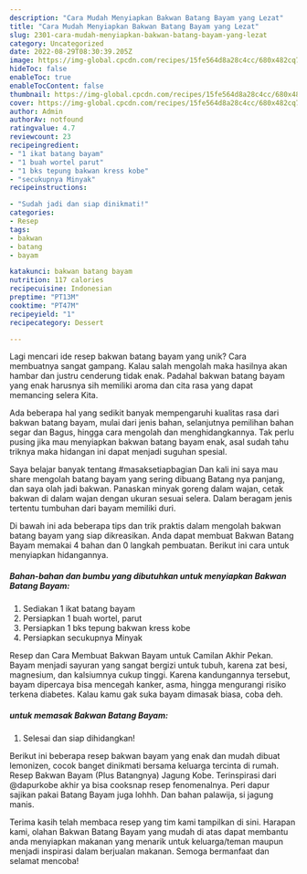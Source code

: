 ```yaml
---
description: "Cara Mudah Menyiapkan Bakwan Batang Bayam yang Lezat"
title: "Cara Mudah Menyiapkan Bakwan Batang Bayam yang Lezat"
slug: 2301-cara-mudah-menyiapkan-bakwan-batang-bayam-yang-lezat
category: Uncategorized
date: 2022-08-29T08:30:39.205Z
image: https://img-global.cpcdn.com/recipes/15fe564d8a28c4cc/680x482cq70/bakwan-batang-bayam-foto-resep-utama.jpg
hideToc: false
enableToc: true
enableTocContent: false
thumbnail: https://img-global.cpcdn.com/recipes/15fe564d8a28c4cc/680x482cq70/bakwan-batang-bayam-foto-resep-utama.jpg
cover: https://img-global.cpcdn.com/recipes/15fe564d8a28c4cc/680x482cq70/bakwan-batang-bayam-foto-resep-utama.jpg
author: Admin
authorAv: notfound
ratingvalue: 4.7
reviewcount: 23
recipeingredient:
- "1 ikat batang bayam"
- "1 buah wortel parut"
- "1 bks tepung bakwan kress kobe"
- "secukupnya Minyak"
recipeinstructions:

- "Sudah jadi dan siap dinikmati!"
categories:
- Resep
tags:
- bakwan
- batang
- bayam

katakunci: bakwan batang bayam 
nutrition: 117 calories
recipecuisine: Indonesian
preptime: "PT13M"
cooktime: "PT47M"
recipeyield: "1"
recipecategory: Dessert

---
```





Lagi mencari ide resep bakwan batang bayam yang unik? Cara membuatnya sangat gampang. Kalau salah mengolah maka hasilnya akan hambar dan justru cenderung tidak enak. Padahal bakwan batang bayam yang enak harusnya sih memiliki aroma dan cita rasa yang dapat memancing selera Kita.





Ada beberapa hal yang sedikit banyak mempengaruhi kualitas rasa dari bakwan batang bayam, mulai dari jenis bahan, selanjutnya pemilihan bahan segar dan Bagus, hingga cara mengolah dan menghidangkannya. Tak perlu pusing jika mau menyiapkan bakwan batang bayam enak,      asal sudah tahu triknya maka hidangan ini dapat menjadi suguhan spesial.














Saya belajar banyak tentang #masaksetiapbagian Dan kali ini saya mau share mengolah batang bayam yang sering dibuang Batang nya panjang, dan saya olah jadi bakwan. Panaskan minyak goreng dalam wajan, cetak bakwan di dalam wajan dengan ukuran sesuai selera. Dalam beragam jenis tertentu tumbuhan dari bayam memiliki duri.






Di bawah ini ada beberapa tips dan trik praktis dalam mengolah bakwan batang bayam yang siap dikreasikan. Anda dapat membuat Bakwan Batang Bayam memakai 4 bahan dan 0 langkah pembuatan. Berikut ini cara untuk menyiapkan hidangannya.

<!--inarticleads1-->

##### Bahan-bahan dan bumbu yang dibutuhkan untuk menyiapkan Bakwan Batang Bayam:

1. Sediakan 1 ikat batang bayam
1. Persiapkan 1 buah wortel, parut
1. Persiapkan 1 bks tepung bakwan kress kobe
1. Persiapkan secukupnya Minyak


Resep dan Cara Membuat Bakwan Bayam untuk Camilan Akhir Pekan. Bayam menjadi sayuran yang sangat bergizi untuk tubuh, karena zat besi, magnesium, dan kalsiumnya cukup tinggi. Karena kandungannya tersebut, bayam dipercaya bisa mencegah kanker, asma, hingga mengurangi risiko terkena diabetes. Kalau kamu gak suka bayam dimasak biasa, coba deh. 

<!--inarticleads2-->

#####  untuk memasak Bakwan Batang Bayam:


1. Selesai dan siap dihidangkan!

Berikut ini beberapa resep bakwan bayam yang enak dan mudah dibuat lemonizen, cocok banget dinikmati bersama keluarga tercinta di rumah. Resep Bakwan Bayam (Plus Batangnya) Jagung Kobe. Terinspirasi dari @dapurkobe akhir ya bisa cooksnap resep fenomenalnya. Peri dapur sajikan pakai Batang Bayam juga lohhh. Dan bahan palawija, si jagung manis. 

Terima kasih telah membaca resep yang tim kami tampilkan di sini. Harapan kami, olahan Bakwan Batang Bayam yang mudah di atas dapat membantu anda menyiapkan makanan yang menarik untuk keluarga/teman maupun menjadi inspirasi dalam berjualan makanan. Semoga bermanfaat dan selamat mencoba!
